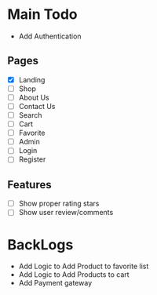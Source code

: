 # Main Todo

- Add Authentication

## Pages

- [x] Landing
- [ ] Shop
- [ ] About Us
- [ ] Contact Us
- [ ] Search
- [ ] Cart
- [ ] Favorite
- [ ] Admin
- [ ] Login
- [ ] Register

## Features

- [ ] Show proper rating stars
- [ ] Show user review/comments

# BackLogs

- Add Logic to Add Product to favorite list
- Add Logic to Add Products to cart
- Add Payment gateway
